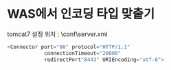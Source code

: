 # WAS에서 인코딩 타입 맞춭기

tomcat7 설정 위치 : \conf\server.xml

```java
<Connector port="80" protocol="HTTP/1.1"
            connectionTimeout="20000"
            redirectPort"8443" URIEncoding="utf-8">
```